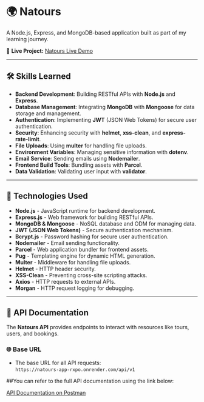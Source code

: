 # 🌍 Natours

A Node.js, Express, and MongoDB-based application built as part of my learning journey.

🚀 **Live Project:** [Natours Live Demo](https://natours-app-rxpo.onrender.com)

---

## 🛠️ Skills Learned

- **Backend Development**: Building RESTful APIs with **Node.js** and **Express**.
- **Database Management**: Integrating **MongoDB** with **Mongoose** for data storage and management.
- **Authentication**: Implementing **JWT** (JSON Web Tokens) for secure user authentication.
- **Security**: Enhancing security with **helmet**, **xss-clean**, and **express-rate-limit**.
- **File Uploads**: Using **multer** for handling file uploads.
- **Environment Variables**: Managing sensitive information with **dotenv**.
- **Email Service**: Sending emails using **Nodemailer**.
- **Frontend Build Tools**: Bundling assets with **Parcel**.
- **Data Validation**: Validating user input with **validator**.

---

## 🔧 Technologies Used

- **Node.js** - JavaScript runtime for backend development.
- **Express.js** - Web framework for building RESTful APIs.
- **MongoDB & Mongoose** - NoSQL database and ODM for managing data.
- **JWT (JSON Web Tokens)** - Secure authentication mechanism.
- **Bcrypt.js** - Password hashing for secure user authentication.
- **Nodemailer** - Email sending functionality.
- **Parcel** - Web application bundler for frontend assets.
- **Pug** - Templating engine for dynamic HTML generation.
- **Multer** - Middleware for handling file uploads.
- **Helmet** - HTTP header security.
- **XSS-Clean** - Preventing cross-site scripting attacks.
- **Axios** - HTTP requests to external APIs.
- **Morgan** - HTTP request logging for debugging.

---

## 📜 API Documentation

The **Natours API** provides endpoints to interact with resources like tours, users, and bookings.

### 🌐 Base URL
- The base URL for all API requests:  
  `https://natours-app-rxpo.onrender.com/api/v1`

##You can refer to the full API documentation using the link below:

[API Documentation on Postman](https://documenter.getpostman.com/view/38300255/2sAYX2MinL)
